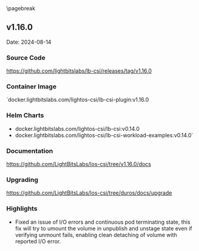 <div style="page-break-after: always;"></div>
\pagebreak

## v1.16.0

Date: 2024-08-14

### Source Code

https://github.com/lightbitslabs/lb-csi/releases/tag/v1.16.0

### Container Image

`docker.lightbitslabs.com/lightos-csi/lb-csi-plugin:v1.16.0

### Helm Charts

- docker.lightbitslabs.com/lightos-csi/lb-csi:v0.14.0
- docker.lightbitslabs.com/lightos-csi/lb-csi-workload-examples:v0.14.0`

### Documentation

https://github.com/LightBitsLabs/los-csi/tree/v1.16.0/docs

### Upgrading

https://github.com/LightBitsLabs/los-csi/tree/duros/docs/upgrade

### Highlights

- Fixed an issue of I/O errors and continuous pod terminating state, this fix will try to umount the 
  volume in unpublish and unstage state even if verifying unmount fails, enabling clean detaching of volume with reported I/O error.